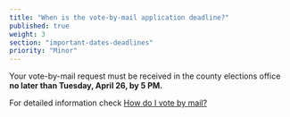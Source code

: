 ```yaml
---
title: "When is the vote-by-mail application deadline?"
published: true
weight: 3
section: "important-dates-deadlines"
priority: "Minor"
---
```

Your vote-by-mail request must be received in the county elections office **no later than Tuesday, April 26, by 5 PM.**  

For detailed information check [How do I vote by mail?](#menu-item-vote-by-mail)
